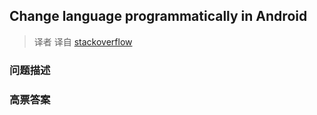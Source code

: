 ## Change language programmatically in Android

> 译者 译自 [stackoverflow](http://stackoverflow.com/questions/2900023/change-language-programmatically-in-android) 

### 问题描述 

### 高票答案 

